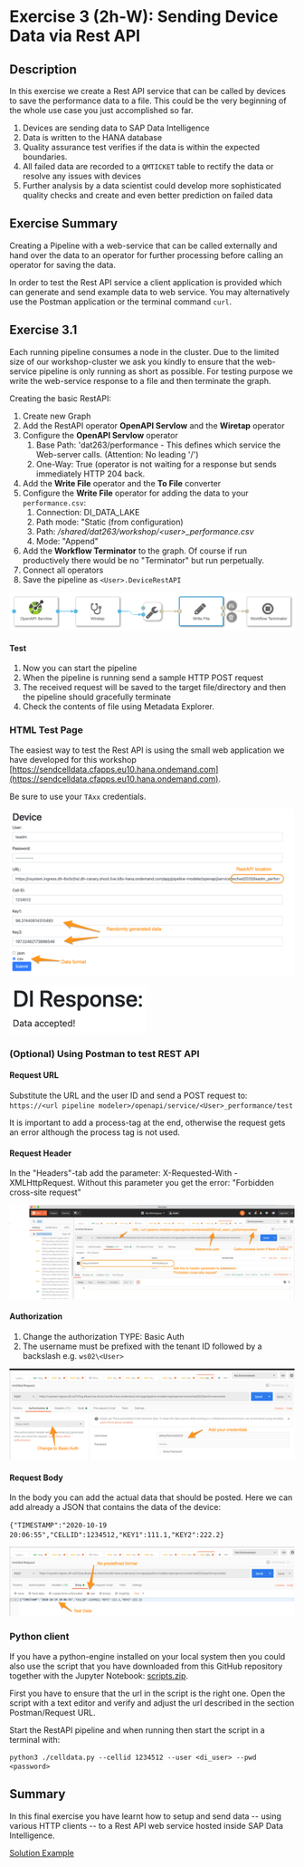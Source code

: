 # Exercise 3 (2h-W): Sending Device Data via Rest API

## Description
In this exercise we create a Rest API service that can be called by devices to save the performance data to a file. This could be the very beginning of the whole use case you just accomplished so far.  
1. Devices are sending data to SAP Data Intelligence
2. Data is written to the HANA database
3. Quality assurance test verifies if the data is within the expected boundaries.
4. All failed data are recorded to a `QMTICKET` table to rectify the data or resolve any issues with devices
5. Further analysis by a data scientist could develop more sophisticated quality checks and create and even better prediction on failed data


## Exercise Summary

Creating a Pipeline with a web-service that can be called externally and hand over the data to an operator for further processing before calling an operator for saving the data.

In order to test the Rest API service a client application is provided which can generate and send example data to web service. You may alternatively use the Postman application or the terminal command `curl`.

## Exercise 3.1
Each running pipeline consumes a node in the cluster. Due to the limited size of our workshop-cluster we ask you kindly to ensure that the web-service pipeline is only running as short as possible. For testing purpose we write the web-service response to a file and then terminate the graph.

Creating the basic RestAPI:

1. Create new Graph
2. Add the RestAPI operator **OpenAPI Servlow** and the **Wiretap** operator
3. Configure the **OpenAPI Servlow** operator
	1.  Base Path: 'dat263/performance - This defines which service the Web-server calls. (Attention: No leading '/')
	2. One-Way: True (operator is not waiting for a response but sends immediately HTTP 204 back.
4. Add the **Write File** operator and the **To File** converter
5. Configure the **Write File** operator for adding the data to your `performance.csv`:
	1. Connection: DI_DATA_LAKE
	2. Path mode: "Static (from configuration)
	3. Path: */shared/dat263/workshop/\<user\>_performance.csv*
	4. Mode: "Append"
6. Add the **Workflow Terminator** to the graph. Of course if run productively there would be no "Terminator" but run perpetually.
7. Connect all operators  
8. Save the pipeline as `<User>.DeviceRestAPI`

![restapi](./images/restapi1.png)

#### Test

1. Now you can start the pipeline
2. When the pipeline is running send a sample HTTP POST request
3. The received request will be saved to the target file/directory and then the pipeline should gracefully terminate
4. Check the contents of file using Metadata Explorer.


### HTML Test Page

The easiest way to test the Rest API is using the small web application we have developed for this workshop [https://sendcelldata.cfapps.eu10.hana.ondemand.com](https://sendcelldata.cfapps.eu10.hana.ondemand.com).

Be sure to use your `TAxx` credentials.

![Test Page](./images/TestRestAPI.png)

![Response Page](./images/ResponseTestRestAPI.png)

### (Optional) Using Postman to test REST API
#### Request URL


Substitute the URL and the user ID and send a POST request to: `https://<url pipeline modeler>/openapi/service/<User>_performance/test`

It is important to add a process-tag at the end, otherwise the request gets an error although the process tag is not used.

#### Request Header
In the "Headers"-tab add the parameter: X-Requested-With - XMLHttpRequest. Without this parameter you get the error: "Forbidden cross-site request"

![postman1](./images/postman1.png)

#### Authorization
1. Change the authorization TYPE: Basic Auth
2. The username must be prefixed with the tenant ID followed by a backslash e.g. `ws02\<User>`

![postman3](./images/postman3.png)

#### Request Body

In the body you can add the actual data that should be posted. Here we can add already a JSON that contains the data of the device:

`{"TIMESTAMP":"2020-10-19 20:06:55","CELLID":1234512,"KEY1":111.1,"KEY2":222.2}`

![postman2](./images/postman2.png)



### Python client

If you have a python-engine installed on your local system then you could also use the script that you have downloaded from this GitHub repository together with the Jupyter Notebook: [scripts.zip](../../scripts.zip).

First you have to ensure that the url in the script is the right one. Open the script with a text editor and verify and adjust the url described in the section Postman/Request URL.

Start the RestAPI pipeline and when running then start the script in a terminal with:

```
python3 ./celldata.py --cellid 1234512 --user <di_user> --pwd <password>
```

## Summary

In this final exercise you have learnt how to setup and send data -- using various HTTP clients -- to a Rest API web service hosted inside SAP Data Intelligence.

[Solution Example](../ex3-example/README.md)
